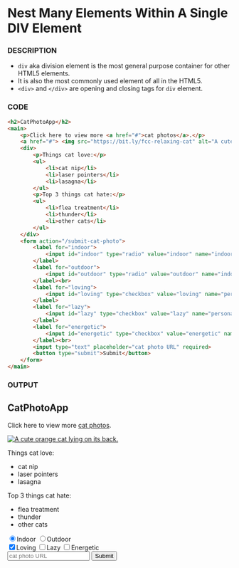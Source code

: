 # Nest Many Elements Within A Single DIV Element

### DESCRIPTION
* `div` aka division element is the most general purpose container for other HTML5 elements.
* It is also the most commonly used element of all in the HTML5.
* `<div>` and `</div>` are opening and closing tags for `div` element.

### CODE
```html
<h2>CatPhotoApp</h2>
<main>
    <p>Click here to view more <a href="#">cat photos</a>.</p>
    <a href="#"> <img src="https://bit.ly/fcc-relaxing-cat" alt="A cute orange cat lying on its back."></a>
    <div>
        <p>Things cat love:</p>
        <ul>
            <li>cat nip</li>
            <li>laser pointers</li>
            <li>lasagna</li>
        </ul>
        <p>Top 3 things cat hate:</p>
        <ul>
            <li>flea treatment</li>
            <li>thunder</li>
            <li>other cats</li>
        </ul>
    </div>
    <form action="/submit-cat-photo">
        <label for="indoor">
            <input id="indoor" type="radio" value="indoor" name="indoor-outdoor" checked>Indoor
        </label>
        <label for="outdoor">
            <input id="outdoor" type="radio" value="outdoor" name="indoor-outdoor">Outdoor
        </label><br>
        <label for="loving">
            <input id="loving" type="checkbox" value="loving" name="personality" checked>Loving
        </label>
        <label for="lazy">
            <input id="lazy" type="checkbox" value="lazy" name="personality">Lazy
        </label>
        <label for="energetic">
            <input id="energetic" type="checkbox" value="energetic" name="personality">Energetic
        </label><br>
        <input type="text" placeholder="cat photo URL" required>
        <button type="submit">Submit</button>
    </form>
</main>
```

### OUTPUT

<h2>CatPhotoApp</h2>
<main>
    <p>Click here to view more <a href="#">cat photos</a>.</p>
    <a href="#"> <img src="https://bit.ly/fcc-relaxing-cat" alt="A cute orange cat lying on its back."></a>
    <div>
        <p>Things cat love:</p>
        <ul>
            <li>cat nip</li>
            <li>laser pointers</li>
            <li>lasagna</li>
        </ul>
        <p>Top 3 things cat hate:</p>
        <ul>
            <li>flea treatment</li>
            <li>thunder</li>
            <li>other cats</li>
        </ul>
    </div>
    <form action="/submit-cat-photo">
        <label for="indoor">
            <input id="indoor" type="radio" value="indoor" name="indoor-outdoor" checked>Indoor
        </label>
        <label for="outdoor">
            <input id="outdoor" type="radio" value="outdoor" name="indoor-outdoor">Outdoor
        </label><br>
        <label for="loving">
            <input id="loving" type="checkbox" value="loving" name="personality" checked>Loving
        </label>
        <label for="lazy">
            <input id="lazy" type="checkbox" value="lazy" name="personality">Lazy
        </label>
        <label for="energetic">
            <input id="energetic" type="checkbox" value="energetic" name="personality">Energetic
        </label><br>
        <input type="text" placeholder="cat photo URL" required>
        <button type="submit">Submit</button>
    </form>
</main>